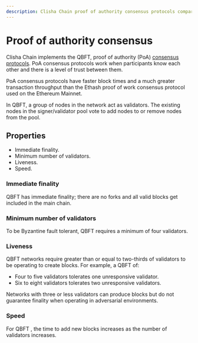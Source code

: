 ```yaml
---
description: Clisha Chain proof of authority consensus protocols comparison
---
```


# Proof of authority consensus

Clisha Chain implements the QBFT, proof of authority (PoA) [consensus protocols](../how-to/configure/consensus/index.md).
PoA consensus protocols work when participants know each other and there is a level of trust
between them.

PoA consensus protocols have faster block times and a much greater transaction
throughput than the Ethash proof of work consensus protocol used on the Ethereum Mainnet.

In QBFT, a group of nodes in the network act as validators.
The existing nodes in the signer/validator pool vote to add nodes to or remove nodes from the pool.


## Properties

* Immediate finality.
* Minimum number of validators.
* Liveness.
* Speed.

### Immediate finality

QBFT has immediate finality; there are no forks and all valid blocks get
included in the main chain.


### Minimum number of validators

To be Byzantine fault tolerant, QBFT requires a minimum of four validators.


### Liveness

QBFT networks require greater than or equal to two-thirds of validators to be
operating to create blocks. For example, a QBFT of:

* Four to five validators tolerates one unresponsive validator.
* Six to eight validators tolerates two unresponsive validators.

Networks with three or less validators can produce blocks but do not guarantee finality when
operating in adversarial environments.

### Speed

For QBFT , the time to add new blocks increases as the number of validators increases.

